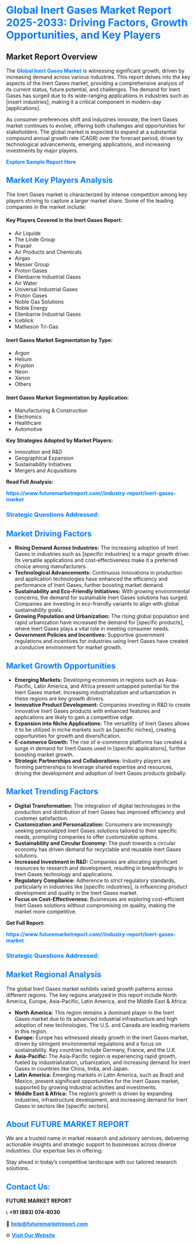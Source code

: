 <h1 style="color: #007BFF;">Global Inert Gases Market Report 2025-2033: Driving Factors, Growth Opportunities, and Key Players</h1>

<section id="overview">
<h2>Market Report Overview</h2>
<p>The <a href="https://www.futuremarketreport.com//industry-report/inert-gases-market" style="color: #007BFF; text-decoration: none;"><strong>Global Inert Gases Market</strong></a> is witnessing significant growth, driven by increasing demand across various industries. This report delves into the key aspects of the Inert Gases market, providing a comprehensive analysis of its current status, future potential, and challenges. The demand for Inert Gases has surged due to its wide-ranging applications in industries such as [insert industries], making it a critical component in modern-day [applications].</p>
<p>As consumer preferences shift and industries innovate, the Inert Gases market continues to evolve, offering both challenges and opportunities for stakeholders. The global market is expected to expand at a substantial compound annual growth rate (CAGR) over the forecast period, driven by technological advancements, emerging applications, and increasing investments by major players.</p>
</section>

<section id="overview">
<p><a href="https://www.futuremarketreport.com//request-sample/reportId=83273" style="color: #007BFF; text-decoration: none;"><strong>Explore Sample Report Here</strong></a></p>
</section>

<section id="key-players">
<h2 style="color: #007BFF;">Market Key Players Analysis</h2>
<p>The Inert Gases market is characterized by intense competition among key players striving to capture a larger market share. Some of the leading companies in the market include:</p>
<h4>Key Players Covered in the Inert Gases Report:</h4>
<ul><li>Air Liquide</li><li>The Linde Group</li><li>Praxair</li><li>Air Products and Chemicals</li><li>Airgas</li><li>Messer Group</li><li>Proton Gases</li><li>Ellenbarrie Industrial Gases</li><li>Air Water</li><li>Universal Industrial Gases</li><li>Proton Gases</li><li>Noble Gas Solutions</li><li>Noble Energy</li><li>Ellenbarrie Industrial Gases</li><li>Iceblick</li><li>Matheson Tri-Gas</li></ul>
<h4>Inert Gases Market Segmentation by Type:</h4>
<ul><li>Argon</li><li>Helium</li><li>Krypton</li><li>Neon</li><li>Xenon</li><li>Others</li></ul>

<h4>Inert Gases Market Segmentation by Application:</h4>
<ul><li>Manufacturing &amp; Construction</li><li>Electronics</li><li>Healthcare</li><li>Automotive</li></ul>
<p><strong>Key Strategies Adopted by Market Players:</strong></p>
<ul>
<li>Innovation and R&D</li>
<li>Geographical Expansion</li>
<li>Sustainability Initiatives</li>
<li>Mergers and Acquisitions</li>
</ul>
</section>

<section>
<p><strong>Read Full Analysis: </strong></p><a href="https://www.futuremarketreport.com//industry-report/inert-gases-market" style="color: #007BFF; text-decoration: none;"><strong>https://www.futuremarketreport.com//industry-report/inert-gases-market</strong></a>
<h3 style="color: #007BFF;">Strategic Questions Addressed:</h3>
</section>

<section id="driving-factors">
<h2 style="color: #007BFF;">Market Driving Factors</h2>
<ul>
<li><strong>Rising Demand Across Industries:</strong> The increasing adoption of Inert Gases in industries such as [specific industries] is a major growth driver. Its versatile applications and cost-effectiveness make it a preferred choice among manufacturers.</li>
<li><strong>Technological Advancements:</strong> Continuous innovations in production and application technologies have enhanced the efficiency and performance of Inert Gases, further boosting market demand.</li>
<li><strong>Sustainability and Eco-Friendly Initiatives:</strong> With growing environmental concerns, the demand for sustainable Inert Gases solutions has surged. Companies are investing in eco-friendly variants to align with global sustainability goals.</li>
<li><strong>Growing Population and Urbanization:</strong> The rising global population and rapid urbanization have increased the demand for [specific products], where Inert Gases plays a vital role in meeting consumer needs.</li>
<li><strong>Government Policies and Incentives:</strong> Supportive government regulations and incentives for industries using Inert Gases have created a conducive environment for market growth.</li>
</ul>
</section>

<section id="growth-opportunities">
<h2 style="color: #007BFF;">Market Growth Opportunities</h2>
<ul>
<li><strong>Emerging Markets:</strong> Developing economies in regions such as Asia-Pacific, Latin America, and Africa present untapped potential for the Inert Gases market. Increasing industrialization and urbanization in these regions are key growth drivers.</li>
<li><strong>Innovative Product Development:</strong> Companies investing in R&D to create innovative Inert Gases products with enhanced features and applications are likely to gain a competitive edge.</li>
<li><strong>Expansion into Niche Applications:</strong> The versatility of Inert Gases allows it to be utilized in niche markets such as [specific niches], creating opportunities for growth and diversification.</li>
<li><strong>E-commerce Growth:</strong> The rise of e-commerce platforms has created a surge in demand for Inert Gases used in [specific applications], further boosting market growth.</li>
<li><strong>Strategic Partnerships and Collaborations:</strong> Industry players are forming partnerships to leverage shared expertise and resources, driving the development and adoption of Inert Gases products globally.</li>
</ul>
</section>

<section id="trending-factors">
<h2 style="color: #007BFF;">Market Trending Factors</h2>
<ul>
<li><strong>Digital Transformation:</strong> The integration of digital technologies in the production and distribution of Inert Gases has improved efficiency and customer satisfaction.</li>
<li><strong>Customization and Personalization:</strong> Consumers are increasingly seeking personalized Inert Gases solutions tailored to their specific needs, prompting companies to offer customizable options.</li>
<li><strong>Sustainability and Circular Economy:</strong> The push towards a circular economy has driven demand for recyclable and reusable Inert Gases solutions.</li>
<li><strong>Increased Investment in R&D:</strong> Companies are allocating significant resources to research and development, resulting in breakthroughs in Inert Gases technology and applications.</li>
<li><strong>Regulatory Compliance:</strong> Adherence to strict regulatory standards, particularly in industries like [specific industries], is influencing product development and quality in the Inert Gases market.</li>
<li><strong>Focus on Cost-Effectiveness:</strong> Businesses are exploring cost-efficient Inert Gases solutions without compromising on quality, making the market more competitive.</li>
</ul>
</section>

<section>
<p><strong>Get Full Report: </strong></p><a href="https://www.futuremarketreport.com//industry-report/inert-gases-market" style="color: #007BFF; text-decoration: none;"><strong>https://www.futuremarketreport.com//industry-report/inert-gases-market</strong></a>
<h3 style="color: #007BFF;">Strategic Questions Addressed:</h3>
</section>


<section id="regional-analysis">
<h2 style="color: #007BFF;">Market Regional Analysis</h2>
<p>The global Inert Gases market exhibits varied growth patterns across different regions. The key regions analyzed in this report include North America, Europe, Asia-Pacific, Latin America, and the Middle East & Africa:</p>
<ul>
<li><strong>North America:</strong> This region remains a dominant player in the Inert Gases market due to its advanced industrial infrastructure and high adoption of new technologies. The U.S. and Canada are leading markets in this region.</li>
<li><strong>Europe:</strong> Europe has witnessed steady growth in the Inert Gases market, driven by stringent environmental regulations and a focus on sustainability. Key countries include Germany, France, and the U.K.</li>
<li><strong>Asia-Pacific:</strong> The Asia-Pacific region is experiencing rapid growth, fueled by industrialization, urbanization, and increasing demand for Inert Gases in countries like China, India, and Japan.</li>
<li><strong>Latin America:</strong> Emerging markets in Latin America, such as Brazil and Mexico, present significant opportunities for the Inert Gases market, supported by growing industrial activities and investments.</li>
<li><strong>Middle East & Africa:</strong> The region’s growth is driven by expanding industries, infrastructure development, and increasing demand for Inert Gases in sectors like [specific sectors].</li>
</ul>
</section>

<footer>
<h2 style="color: #007BFF;">About FUTURE MARKET REPORT</h2>
<p>We are a trusted name in market research and advisory services, delivering actionable insights and strategic support to businesses across diverse industries. Our expertise lies in offering:</p>

<p>Stay ahead in today’s competitive landscape with our tailored research solutions.</p>

<h2 style="color: #007BFF;">Contact Us:</h2>
<p><strong>FUTURE MARKET REPORT</strong></p>
<p>📞 <strong>+91 (883) 074-8030</strong></p>
<p>📧 <strong><a href="mailto:help@futuremarketreport.com" style="color: #007BFF;">help@futuremarketreport.com</a></strong></p>
<p>🌐 <strong><a href="https://www.futuremarketreport.com/" style="color: #007BFF;">Visit Our Website</a></strong></p>
</footer>